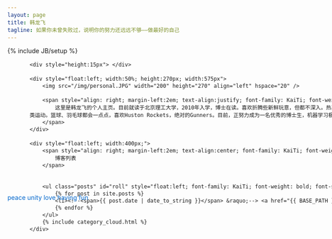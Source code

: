 ```yaml
---
layout: page
title: 韩龙飞
tagline: 如果你未曾失败过，说明你的努力还远远不够——做最好的自己
---
```

{% include JB/setup %}

<style type="text/css">
    *{padding:0; margin:0;}
    #roll{ border:0px solid red;height:230px; margin:10px auto; width:600px; overflow:hidden;list-style:none;}
    #roll li{height:40px; padding-left:10px;line-height:30px; border-bottom:0px solid #ddd;}
    a{text-decoration:none;color:#0066CC;}
    a:hover{ color:#FF0000; text-decoration: underline;}
    </style>
<script type="text/javascript" src="tagcloud.js"></script>

<div style="width:1200px; height:300px; margin: 00px 50px 00px 50px">
    <div style="float:left; width:50%"></div>
    
    <div style="height:15px"> </div>
    
    <div style="float:left; width:50%; height:270px; width:575px">
        <img src="/img/personal.JPG" width="200" height="270" align="left" hspace="20" />
        
        <span style="align: right; margin-left:2em; text-align:justify; font-family: KaiTi; font-weight: bold; line-height:1.5em; overflow:visible; font-size:13pt">
            这里是韩龙飞的个人主页。目前就读于北京理工大学，2010年入学，博士在读。喜欢折腾些新鲜玩意，但都不深入。热衷于统计学和机器学习方法，喜欢鼓捣R语言和网站开发，提倡分享和开源，努力坚持健身，热爱球类运动。篮球、羽毛球都会一点点，喜欢Huston Rockets，绝对的Gunners。目前，正努力成为一名优秀的博士生，机器学习极客，称职的老公。愿未来在CMU一切顺利！
        </span>
    </div>
    
    <div style="float:left; width:400px;">
        <span style="align: right; margin-left:2em; text-align:center; font-family: KaiTi; font-weight: bold; line-height:1.5em; font-size:16pt">
            博客列表
        </span>
        
        
        <ul class="posts" id="roll" style="float:left; font-family: KaiTi; font-weight: bold; font-size: 14pt">
            {% for post in site.posts %}
            <li><!--<span>{{ post.date | date_to_string }}</span> &raquo;--> <a href="{{ BASE_PATH }}{{ post.url }}">{{ post.title }}</a></li>
            {% endfor %}
        </ul>
        {% include category_cloud.html %}
    </div>
</div>

<div>
    
</div>

<div id="whatever">
    <a href="/path" rel="7">peace</a>
    <a href="/path" rel="3">unity</a>
    <a href="/path" rel="10">love</a>
    <a href="/path" rel="5">having fun</a>
</div>

<script type="text/javascript">
    $.fn.tagcloud.defaults = {
        size: {start: 14, end: 18, unit: 'pt'},
        color: {start: '#cde', end: '#f52'}
    };

$(function () {
  $('#whatever a').tagcloud();
  });
    </script>

<script type="text/javascript">
    (function(A){
     function _ROLL(obj){
     this.ele = document.getElementById(obj);
     this.interval = false;
     this.currentNode = 0;
     this.passNode = 0;
     this.speed = 100;
     this.childs = _childs(this.ele);
     this.childHeight = parseInt(_style(this.childs[0])['height']);
     addEvent(this.ele,'mouseover',function(){
              window._loveYR.pause();
              });
     addEvent(this.ele,'mouseout',function(){
              window._loveYR.start(_loveYR.speed);
              });
     }
     function _style(obj){
     return obj.currentStyle || document.defaultView.getComputedStyle(obj,null);
     }
     function _childs(obj){
     var childs = [];
     for(var i=0;i<obj.childNodes.length;i++){
     var _this = obj.childNodes[i];
     if(_this.nodeType===1){
     childs.push(_this);
     }
     }
     return childs;
     }
     function addEvent(elem,evt,func){
     if(-[1,]){
		   elem.addEventListener(evt,func,false);
     }else{
		   elem.attachEvent('on'+evt,func);
     };
     }
     function innerest(elem){
     var c = elem;
     while(c.childNodes.item(0).nodeType==1){
     c = c.childNodes.item(0);
     }
     return c;
     }
     _ROLL.prototype = {
     start:function(s){
     var _this = this;
			  _this.speed = s || 100;
     _this.interval = setInterval(function(){
                                  _this.ele.scrollTop += 1;
                                  _this.passNode++;
                                  if(_this.passNode%_this.childHeight==0){
                                  var o = _this.childs[_this.currentNode] || _this.childs[0];
                                  _this.currentNode<(_this.childs.length-1)?_this.currentNode++:_this.currentNode=0;
                                  _this.passNode = 0;
                                  _this.ele.scrollTop = 0;
                                  _this.ele.appendChild(o);
                                  }
                                  },_this.speed);
     },
     pause:function(){
     var _this = this;
     clearInterval(_this.interval);
     }
     }
     A.marqueen = function(obj){A._loveYR = new _ROLL(obj); return A._loveYR;}
     })(window);
     marqueen('roll').start(100/*速度默认100*/);
</script>